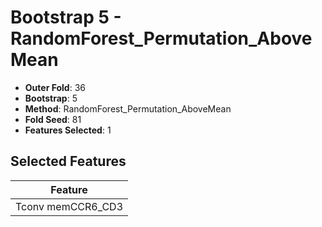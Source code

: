 # Bootstrap 5 - RandomForest_Permutation_AboveMean

- **Outer Fold**: 36
- **Bootstrap**: 5
- **Method**: RandomForest_Permutation_AboveMean
- **Fold Seed**: 81
- **Features Selected**: 1

## Selected Features

| Feature |
|---------|
| Tconv memCCR6_CD3 |
